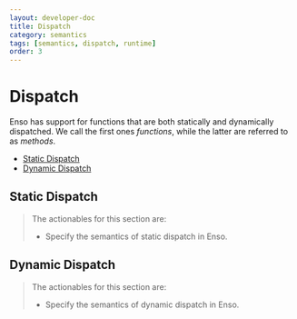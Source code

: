 ```yaml
---
layout: developer-doc
title: Dispatch
category: semantics
tags: [semantics, dispatch, runtime]
order: 3
---
```


# Dispatch
Enso has support for functions that are both statically and dynamically
dispatched. We call the first ones _functions_, while the latter are referred to
as _methods_.

<!-- MarkdownTOC levels="2,3" autolink="true" -->

- [Static Dispatch](#static-dispatch)
- [Dynamic Dispatch](#dynamic-dispatch)

<!-- /MarkdownTOC -->

## Static Dispatch

> The actionables for this section are:
> 
> - Specify the semantics of static dispatch in Enso.

## Dynamic Dispatch

> The actionables for this section are:
> 
> - Specify the semantics of dynamic dispatch in Enso.
